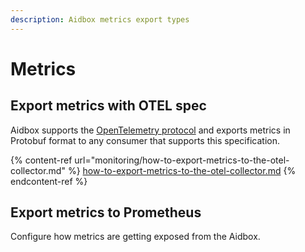 ```yaml
---
description: Aidbox metrics export types
---
```


# Metrics

## Export metrics with OTEL spec

Aidbox supports the [OpenTelemetry protocol](https://opentelemetry.io/) and exports metrics in Protobuf format to any consumer that supports this specification.

{% content-ref url="monitoring/how-to-export-metrics-to-the-otel-collector.md" %}
[how-to-export-metrics-to-the-otel-collector.md](monitoring/how-to-export-metrics-to-the-otel-collector.md)
{% endcontent-ref %}

## Export metrics to Prometheus

Configure how metrics are getting exposed from the Aidbox.

